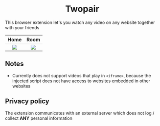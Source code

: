 <h1 align="center">Twopair</h1>

This browser extension let's you watch any video on any website together with your friends



|                                              Home                                               |                                              Room                                               |
| :---------------------------------------------------------------------------------------------: | :---------------------------------------------------------------------------------------------: |
| ![](https://github.com/Tronikelis/twopair/assets/56039679/92aa08cf-debc-496c-be22-3f27746137cd) | ![](https://github.com/Tronikelis/twopair/assets/56039679/0ee0294a-73a8-47b8-a48b-fec3e2885b89) |




## Notes

- Currently does not support videos that play in `<iframe>`, because the injected script does not have access to websites embedded in other websites




## Privacy policy

The extension communicates with an external server which does not log / collect **ANY** personal information
